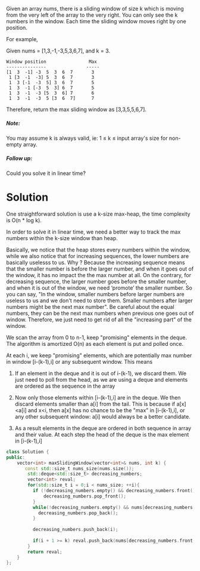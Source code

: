 Given an array nums, there is a sliding window of size k which is moving from the very left of the array to the very right. You can only see the k numbers in the window. Each time the sliding window moves right by one position.

For example,

Given nums = [1,3,-1,-3,5,3,6,7], and k = 3.
  
```
Window position                Max
---------------               -----
[1  3  -1] -3  5  3  6  7       3
 1 [3  -1  -3] 5  3  6  7       3
 1  3 [-1  -3  5] 3  6  7       5
 1  3  -1 [-3  5  3] 6  7       5
 1  3  -1  -3 [5  3  6] 7       6
 1  3  -1  -3  5 [3  6  7]      7
```

Therefore, return the max sliding window as [3,3,5,5,6,7].

##### Note: 

You may assume k is always valid, ie: 1 ≤ k ≤ input array's size for non-empty array.

##### Follow up:
Could you solve it in linear time?
  
# Solution

One straightforward solution is use a k-size max-heap, the time complexity is O(n * log k). 

In order to solve it in linear time, we need a better way to track the max numbers within the k-size window than heap.

Basically, we notice that the heap stores every numbers within the window, while we also notice that for increasing sequences, the lower numbers are basically uselesss to us. Why ? Because the increasing sequence means that the smaller number is before the larger number, and when it goes out of the window, it has no impact the the max number at all. On the contrary, for decreasing sequence, the larger number goes before the smaller number, and when it is out of the window, we need ‘promote’ the smaller number. So you can say, "In the window, smaller numbers before larger numbers are useless to us and we don't need to store them. Smaller numbers after larger numbers might be the next max number". Be careful about the equal numbers, they can be the next max numbers when previous one goes out of window. Therefore, we just need to get rid of all the "increasing part" of the window.
  
We scan the array from 0 to n-1, keep "promising" elements in the deque. The algorithm is amortized O(n) as each element is put and polled once.

At each i, we keep "promising" elements, which are potentially max number in window [i-(k-1),i] or any subsequent window. This means

1. If an element in the deque and it is out of i-(k-1), we discard them. We just need to poll from the head, as we are using a deque and elements are ordered as the sequence in the array

2. Now only those elements within [i-(k-1),i] are in the deque. We then discard elements smaller than a[i] from the tail. This is because if a[x] <a[i] and x<i, then a[x] has no chance to be the "max" in [i-(k-1),i], or any other subsequent window: a[i] would always be a better candidate.

3. As a result elements in the deque are ordered in both sequence in array and their value. At each step the head of the deque is the max element in [i-(k-1),i]


```cpp  
class Solution {
public:
    vector<int> maxSlidingWindow(vector<int>& nums, int k) {
       const std::size_t nums_size(nums.size());
        std::deque<std::size_t> decreasing_numbers;
        vector<int> reval;
        for(std::size_t i = 0;i < nums_size; ++i){
          if (!decreasing_numbers.empty() && decreasing_numbers.front() == i-k)  {
              decreasing_numbers.pop_front();
          }
          while(!decreasing_numbers.empty() && nums[decreasing_numbers.back()] < nums[i]){
            decreasing_numbers.pop_back();
          }
            
          decreasing_numbers.push_back(i);
            
          if(i + 1 >= k) reval.push_back(nums[decreasing_numbers.front()]);
        }
        return reval;
    }
};
```
